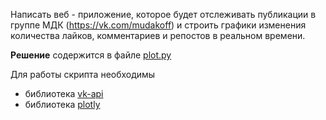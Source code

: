 Написать веб - приложение, которое будет отслеживать публикации в группе МДК (https://vk.com/mudakoff) и строить графики изменения количества лайков, комментариев и репостов в реальном времени.

**Решение** содержится в файле [plot.py](https://github.com/mxmaslin/Test-tasks/blob/master/tests_python/mudakoff/plot.py)

Для работы скрипта необходимы
- библиотека [vk-api](https://github.com/python273/vk_api)
- библиотека [plotly](https://plot.ly)
